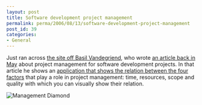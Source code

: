```yaml
---
layout: post
title: Software development project management
permalink: perma/2006/08/13/software-development-project-management
post_id: 39
categories: 
- General
---
```


Just ran across <a href="http://www.basilv.com">the site off Basil
Vandegriend</a>, who wrote <a
href="http://www.basilv.com/psd/blog/2006/understanding-project-schedules">an
article back in May</a> about project management for software development
projects. In that article he shows an <a
href="http://www.basilv.com/psd/software-files/launchManagementDiamond.html">application
that shows the relation between the four factors</a> that play a role in
project management: time, resources, scope and quality with which you can
visually show their relation.

![Management Diamond][pjmimg]

[pjmimg]: {{site.baseurl}}/photos/management_diamond.png
